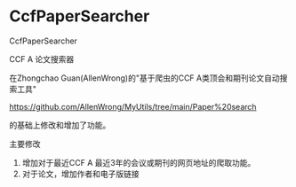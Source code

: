 # CcfPaperSearcher
CcfPaperSearcher

CCF A 论文搜索器

在Zhongchao Guan(AllenWrong)的"基于爬虫的CCF A类顶会和期刊论文自动搜索工具"

https://github.com/AllenWrong/MyUtils/tree/main/Paper%20search

的基础上修改和增加了功能。

主要修改
1. 增加对于最近CCF A 最近3年的会议或期刊的网页地址的爬取功能。
2. 对于论文，增加作者和电子版链接
